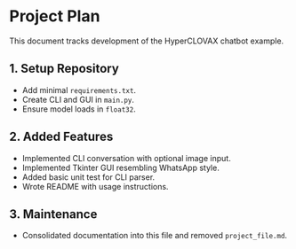 # Project Plan

This document tracks development of the HyperCLOVAX chatbot example.

## 1. Setup Repository
- Add minimal `requirements.txt`.
- Create CLI and GUI in `main.py`.
- Ensure model loads in `float32`.


## 2. Added Features
- Implemented CLI conversation with optional image input.
- Implemented Tkinter GUI resembling WhatsApp style.
- Added basic unit test for CLI parser.
- Wrote README with usage instructions.

## 3. Maintenance
- Consolidated documentation into this file and removed `project_file.md`.

